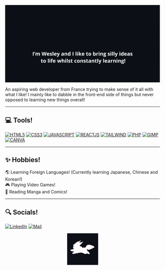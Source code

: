<img align="middle" src="assets/Hello.gif">

<p>
An aspiring web developer from France trying to make sense of it all with what I like! 
I mainly like to dabble in the front-end side of things but never opposed to learning new things overall!
</p>

   ---

## 💻 Tools!

[![HTML5](https://img.shields.io/badge/html5-E34F26.svg?&style=for-the-badge&logo=html5&logoColor=white)]()
[![CSS3](https://img.shields.io/badge/css3-1572B6.svg?&style=for-the-badge&logo=css3&logoColor=white)]()
[![JAVASCRIPT](https://img.shields.io/badge/javascript-F7DF1E.svg?&style=for-the-badge&logo=javascript&logoColor=black)]()
[![REACTJS](https://img.shields.io/badge/react-61DAFB.svg?&style=for-the-badge&logo=react&logoColor=black)]()
[![TAILWIND](https://img.shields.io/badge/tailwindcss-06B6D4.svg?&style=for-the-badge&logo=tailwindcss&logoColor=white)]()
[![PHP](https://img.shields.io/badge/php-777BB4.svg?&style=for-the-badge&logo=php&logoColor=white)]()
[![GIMP](https://img.shields.io/badge/gimp-5C5543.svg?&style=for-the-badge&logo=gimp&logoColor=white)]()
[![CANVA](https://img.shields.io/badge/canva-00C4CC.svg?&style=for-the-badge&logo=canva&logoColor=white)]()

   ---

## ✨ Hobbies!

🌎 Learning Foreign Languages! (Currently learning Japanese, Chinese and Korean!)<br>
🎮 Playing Video Games!<br>
📖 Reading Manga and Comics!<br>

   ---

## 🔍 Socials!

[![LinkedIn](https://img.shields.io/badge/linkedin-0e76a8.svg?&style=for-the-badge&logo=linkedin&logoColor=white)](https://www.linkedin.com/in/wesley-slimani-88053b220/)
[![Mail](https://img.shields.io/badge/mail-EA4335.svg?&style=for-the-badge&logo=gmail&logoColor=white)](mailto:wesley.slimani@gmail.com)

<p align=middle><img src="assets/FouGitHub.gif"></p>